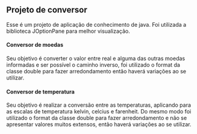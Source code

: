 ## Projeto de conversor
Esse é um projeto de aplicação de conhecimento de java. Foi utilizada a biblioteca JOptionPane para melhor visualização.
#### Conversor de moedas
Seu objetivo é converter o valor entre real e alguma das outras moedas informadas e ser possível o caminho inverso, foi utilizado o format da classe double para fazer arredondamento então haverá variações ao se utilizar.
#### Conversor de temperatura
Seu objetivo é realizar a conversão entre as temperaturas, aplicando para as escalas de temperatura kelvin, celcius e farenheit. Do mesmo modo foi utilizado o format da classe double para fazer arredondamento e não se apresentar valores muitos extensos, então haverá variações ao se utilizar.
